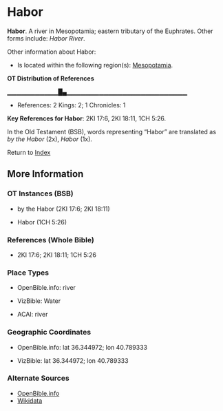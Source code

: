 # Habor
**Habor**. 
A river in Mesopotamia; eastern tributary of the Euphrates. 
Other forms include: 
*Habor River*. 




Other information about Habor:


* Is located within the following region(s): 
[Mesopotamia](Mesopotamia.md). 


**OT Distribution of References**

▁▁▁▁▁▁▁▁▁▁▁█▄▁▁▁▁▁▁▁▁▁▁▁▁▁▁▁▁▁▁▁▁▁▁▁▁▁▁
* References: 2 Kings: 2; 1 Chronicles: 1



**Key References for Habor**: 
2KI 17:6, 2KI 18:11, 1CH 5:26. 


In the Old Testament (BSB), words representing “Habor” are translated as 
*by the Habor* (2x), *Habor* (1x). 




Return to [Index](00-Index.md)

## More Information

### OT Instances (BSB)

* by the Habor (2KI 17:6; 2KI 18:11)

* Habor (1CH 5:26)



### References (Whole Bible)

* 2KI 17:6; 2KI 18:11; 1CH 5:26


### Place Types

* OpenBible.info: river

* VizBible: Water

* ACAI: river



### Geographic Coordinates

* OpenBible.info: lat 36.344972; lon 40.789333

* VizBible: lat 36.344972; lon 40.789333



### Alternate Sources

* [OpenBible.info](https://www.openbible.info/geo/ancient/af19252)
* [Wikidata](http://www.wikidata.org/entity/Q685344)



